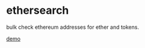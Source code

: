 # ethersearch
bulk check ethereum addresses for ether and tokens.

[demo](http://simen.me/ethersearch/ "demo")
